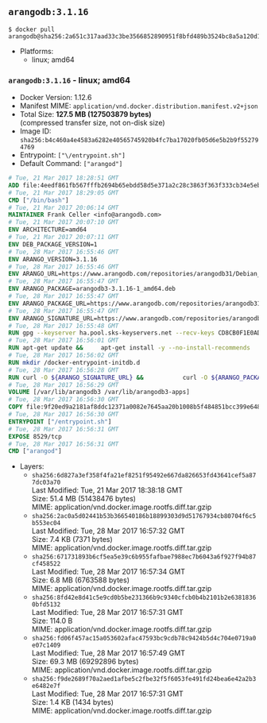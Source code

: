 ## `arangodb:3.1.16`

```console
$ docker pull arangodb@sha256:2a651c317aad33c3be3566852890951f8bfd489b3524bc8a5a120d1531f0c8d0
```

-	Platforms:
	-	linux; amd64

### `arangodb:3.1.16` - linux; amd64

-	Docker Version: 1.12.6
-	Manifest MIME: `application/vnd.docker.distribution.manifest.v2+json`
-	Total Size: **127.5 MB (127503879 bytes)**  
	(compressed transfer size, not on-disk size)
-	Image ID: `sha256:b4c460a4e4583a6282e40565745920b4fc7ba17020fb05d6e5b2b9f552794769`
-	Entrypoint: `["\/entrypoint.sh"]`
-	Default Command: `["arangod"]`

```dockerfile
# Tue, 21 Mar 2017 18:28:51 GMT
ADD file:4eedf861fb567fffb2694b65ebdd58d5e371a2c28c3863f363f333cb34e5eb7b in / 
# Tue, 21 Mar 2017 18:29:05 GMT
CMD ["/bin/bash"]
# Tue, 21 Mar 2017 20:06:14 GMT
MAINTAINER Frank Celler <info@arangodb.com>
# Tue, 21 Mar 2017 20:07:10 GMT
ENV ARCHITECTURE=amd64
# Tue, 21 Mar 2017 20:07:11 GMT
ENV DEB_PACKAGE_VERSION=1
# Tue, 28 Mar 2017 16:55:46 GMT
ENV ARANGO_VERSION=3.1.16
# Tue, 28 Mar 2017 16:55:46 GMT
ENV ARANGO_URL=https://www.arangodb.com/repositories/arangodb31/Debian_8.0
# Tue, 28 Mar 2017 16:55:47 GMT
ENV ARANGO_PACKAGE=arangodb3-3.1.16-1_amd64.deb
# Tue, 28 Mar 2017 16:55:47 GMT
ENV ARANGO_PACKAGE_URL=https://www.arangodb.com/repositories/arangodb31/Debian_8.0/amd64/arangodb3-3.1.16-1_amd64.deb
# Tue, 28 Mar 2017 16:55:47 GMT
ENV ARANGO_SIGNATURE_URL=https://www.arangodb.com/repositories/arangodb31/Debian_8.0/amd64/arangodb3-3.1.16-1_amd64.deb.asc
# Tue, 28 Mar 2017 16:55:48 GMT
RUN gpg --keyserver ha.pool.sks-keyservers.net --recv-keys CD8CB0F1E0AD5B52E93F41E7EA93F5E56E751E9B
# Tue, 28 Mar 2017 16:56:01 GMT
RUN apt-get update &&     apt-get install -y --no-install-recommends         libjemalloc1 	libsnappy1         ca-certificates         pwgen         curl     &&     rm -rf /var/lib/apt/lists/*
# Tue, 28 Mar 2017 16:56:02 GMT
RUN mkdir /docker-entrypoint-initdb.d
# Tue, 28 Mar 2017 16:56:28 GMT
RUN curl -O ${ARANGO_SIGNATURE_URL} &&           curl -O ${ARANGO_PACKAGE_URL} &&             gpg --verify ${ARANGO_PACKAGE}.asc &&     (echo arangodb3 arangodb3/password password test | debconf-set-selections) &&     (echo arangodb3 arangodb3/password_again password test | debconf-set-selections) &&     DEBIAN_FRONTEND="noninteractive" dpkg -i ${ARANGO_PACKAGE} &&     rm -rf /var/lib/arangodb3/* &&     sed -ri         -e 's!127\.0\.0\.1!0.0.0.0!g'         -e 's!^(file\s*=).*!\1 -!'         -e 's!^#\s*uid\s*=.*!uid = arangodb!'         -e 's!^#\s*gid\s*=.*!gid = arangodb!'         /etc/arangodb3/arangod.conf     &&     DEBIAN_FRONTEND="noninteractive" apt-get purge -y --auto-remove ca-certificates &&     rm -f ${ARANGO_PACKAGE}*
# Tue, 28 Mar 2017 16:56:29 GMT
VOLUME [/var/lib/arangodb3 /var/lib/arangodb3-apps]
# Tue, 28 Mar 2017 16:56:30 GMT
COPY file:9f20ed9a2181af8ddc12371a0082e7645aa20b1008b5f484851bcc399e64801e in /entrypoint.sh 
# Tue, 28 Mar 2017 16:56:30 GMT
ENTRYPOINT ["/entrypoint.sh"]
# Tue, 28 Mar 2017 16:56:31 GMT
EXPOSE 8529/tcp
# Tue, 28 Mar 2017 16:56:31 GMT
CMD ["arangod"]
```

-	Layers:
	-	`sha256:6d827a3ef358f4fa21ef8251f95492e667da826653fd43641cef5a877dc03a70`  
		Last Modified: Tue, 21 Mar 2017 18:38:18 GMT  
		Size: 51.4 MB (51438476 bytes)  
		MIME: application/vnd.docker.image.rootfs.diff.tar.gzip
	-	`sha256:2ac0a5d02441b53b366540186b18899303d9d51767934cb80704f6c5b553ec04`  
		Last Modified: Tue, 28 Mar 2017 16:57:32 GMT  
		Size: 7.4 KB (7371 bytes)  
		MIME: application/vnd.docker.image.rootfs.diff.tar.gzip
	-	`sha256:671731893b6cf5ea5e39c6b955fafbae7988ec7b6043a6f927f94b87cf458522`  
		Last Modified: Tue, 28 Mar 2017 16:57:34 GMT  
		Size: 6.8 MB (6763588 bytes)  
		MIME: application/vnd.docker.image.rootfs.diff.tar.gzip
	-	`sha256:8fd42e8d41c5e9cd0b5be231366b9c9340cfcb0b4b2101b2e63818360bfd5132`  
		Last Modified: Tue, 28 Mar 2017 16:57:31 GMT  
		Size: 114.0 B  
		MIME: application/vnd.docker.image.rootfs.diff.tar.gzip
	-	`sha256:fd06f457ac15a053602afac47593bc9cdb78c9424b5d4c704e0719a0e07c1409`  
		Last Modified: Tue, 28 Mar 2017 16:57:49 GMT  
		Size: 69.3 MB (69292896 bytes)  
		MIME: application/vnd.docker.image.rootfs.diff.tar.gzip
	-	`sha256:f9de2689f70a2aed1afbe5c2fbe32f5f6053fe491fd24bea6e42a2b3e6482e7f`  
		Last Modified: Tue, 28 Mar 2017 16:57:31 GMT  
		Size: 1.4 KB (1434 bytes)  
		MIME: application/vnd.docker.image.rootfs.diff.tar.gzip
